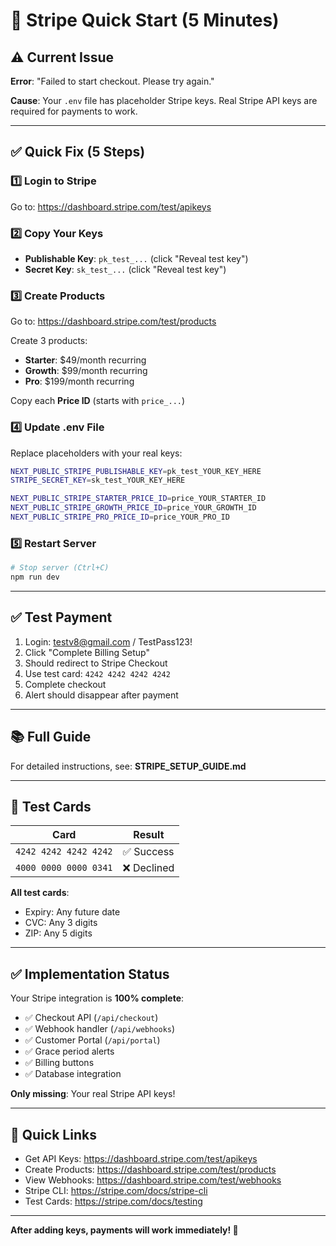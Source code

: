 # 🚀 Stripe Quick Start (5 Minutes)

## ⚠️ Current Issue

**Error**: "Failed to start checkout. Please try again."

**Cause**: Your `.env` file has placeholder Stripe keys. Real Stripe API keys are required for payments to work.

---

## ✅ Quick Fix (5 Steps)

### 1️⃣ Login to Stripe
Go to: https://dashboard.stripe.com/test/apikeys

### 2️⃣ Copy Your Keys
- **Publishable Key**: `pk_test_...` (click "Reveal test key")
- **Secret Key**: `sk_test_...` (click "Reveal test key")

### 3️⃣ Create Products
Go to: https://dashboard.stripe.com/test/products

Create 3 products:
- **Starter**: $49/month recurring
- **Growth**: $99/month recurring
- **Pro**: $199/month recurring

Copy each **Price ID** (starts with `price_...`)

### 4️⃣ Update .env File

Replace placeholders with your real keys:

```bash
NEXT_PUBLIC_STRIPE_PUBLISHABLE_KEY=pk_test_YOUR_KEY_HERE
STRIPE_SECRET_KEY=sk_test_YOUR_KEY_HERE

NEXT_PUBLIC_STRIPE_STARTER_PRICE_ID=price_YOUR_STARTER_ID
NEXT_PUBLIC_STRIPE_GROWTH_PRICE_ID=price_YOUR_GROWTH_ID
NEXT_PUBLIC_STRIPE_PRO_PRICE_ID=price_YOUR_PRO_ID
```

### 5️⃣ Restart Server

```bash
# Stop server (Ctrl+C)
npm run dev
```

---

## ✅ Test Payment

1. Login: testv8@gmail.com / TestPass123!
2. Click "Complete Billing Setup"
3. Should redirect to Stripe Checkout
4. Use test card: `4242 4242 4242 4242`
5. Complete checkout
6. Alert should disappear after payment

---

## 📚 Full Guide

For detailed instructions, see: **STRIPE_SETUP_GUIDE.md**

---

## 🎴 Test Cards

| Card | Result |
|------|--------|
| `4242 4242 4242 4242` | ✅ Success |
| `4000 0000 0000 0341` | ❌ Declined |

**All test cards**:
- Expiry: Any future date
- CVC: Any 3 digits
- ZIP: Any 5 digits

---

## ✅ Implementation Status

Your Stripe integration is **100% complete**:

- ✅ Checkout API (`/api/checkout`)
- ✅ Webhook handler (`/api/webhooks`)
- ✅ Customer Portal (`/api/portal`)
- ✅ Grace period alerts
- ✅ Billing buttons
- ✅ Database integration

**Only missing**: Your real Stripe API keys!

---

## 🔗 Quick Links

- Get API Keys: https://dashboard.stripe.com/test/apikeys
- Create Products: https://dashboard.stripe.com/test/products
- View Webhooks: https://dashboard.stripe.com/test/webhooks
- Stripe CLI: https://stripe.com/docs/stripe-cli
- Test Cards: https://stripe.com/docs/testing

---

**After adding keys, payments will work immediately! 🎉**
